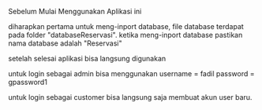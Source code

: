 Sebelum Mulai Menggunakan Aplikasi ini

diharapkan pertama untuk meng-inport database, file database terdapat pada folder "databaseReservasi".
ketika meng-inport database pastikan nama database adalah "Reservasi" 

setelah selesai aplikasi bisa langsung digunakan

untuk login sebagai admin bisa menggunakan
username = fadil
password = gpassword1

untuk login sebagai customer bisa langsung saja membuat akun user baru.
